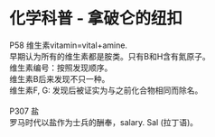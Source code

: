 # 化学科普 - 拿破仑的纽扣

P58 维生素vitamin=vital+amine.\
早期认为所有的维生素都是胺类。只有B和H含有氮原子。\
维生素编号：按照发现顺序。\
维生素B后来发现不只一种。\
维生素F, G: 发现后被证实为与之前化合物相同而除名。\
\
P307 盐\
罗马时代以盐作为士兵的酬奉，salary. Sal (拉丁语)。
